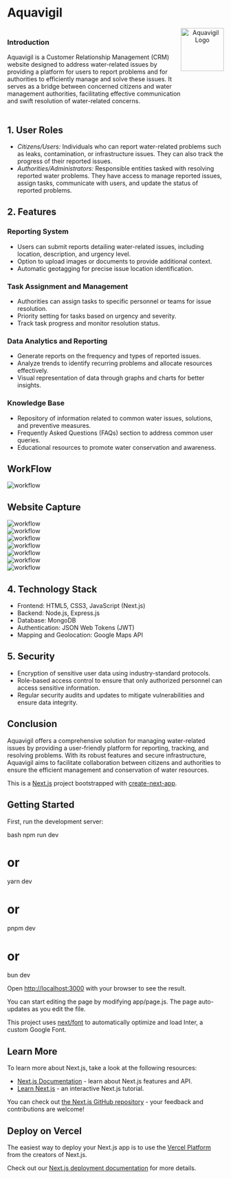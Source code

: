 # Aquavigil 

<div style="display: flex; flex-direction: row;">
  <div align="left">
    <h3>Introduction</h3>
    Aquavigil is a Customer Relationship Management (CRM) website designed to address water-related issues by providing a platform for users to report problems and 
    for authorities to efficiently manage and solve these issues. It serves as a bridge between concerned citizens and water management authorities, facilitating 
    effective communication and swift resolution of water-related concerns.
    <br/><br/>
  </div>
  <div align="center">
    <img src="https://res.cloudinary.com/de7hlbfce/image/upload/v1708859023/x53oinolgz2htuonr3fl.png" style="width: 100px; height: 100px;" alt="Aquavigil Logo">
  </div>
</div>

## 1. User Roles
- *Citizens/Users:* Individuals who can report water-related problems such as leaks, contamination, or infrastructure issues. They can also track the progress of their reported issues.
- *Authorities/Administrators:* Responsible entities tasked with resolving reported water problems. They have access to manage reported issues, assign tasks, communicate with users, and update the status of reported problems.

## 2. Features

### Reporting System
- Users can submit reports detailing water-related issues, including location, description, and urgency level.
- Option to upload images or documents to provide additional context.
- Automatic geotagging for precise issue location identification.

### Task Assignment and Management
- Authorities can assign tasks to specific personnel or teams for issue resolution.
- Priority setting for tasks based on urgency and severity.
- Track task progress and monitor resolution status.

### Data Analytics and Reporting
- Generate reports on the frequency and types of reported issues.
- Analyze trends to identify recurring problems and allocate resources effectively.
- Visual representation of data through graphs and charts for better insights.

### Knowledge Base
- Repository of information related to common water issues, solutions, and preventive measures.
- Frequently Asked Questions (FAQs) section to address common user queries.
- Educational resources to promote water conservation and awareness.

<h2>WorkFlow</h2>
<img src="https://res.cloudinary.com/de7hlbfce/image/upload/v1708860134/aquavigil/oohkgb05hi7b8kw81uo3.png" alt="workflow" />
<br/>

<h2>Website Capture</h2>
<img src="https://res.cloudinary.com/de7hlbfce/image/upload/v1708860541/aquavigil/tqecb4xk8vjkep6cex1a.png" alt="workflow" />
<br/>
<img src="https://res.cloudinary.com/de7hlbfce/image/upload/v1708860539/aquavigil/ejvt4cjeltu30f2e3hxs.png" alt="workflow" />
<br/>
<img src="https://res.cloudinary.com/de7hlbfce/image/upload/v1708860539/aquavigil/okuwoidxf7ehcpeyhvn6.png" alt="workflow" />
<br/>
<img src="https://res.cloudinary.com/de7hlbfce/image/upload/v1708860539/aquavigil/okuwoidxf7ehcpeyhvn6.png" alt="workflow" />
<br/>
<img src="https://res.cloudinary.com/de7hlbfce/image/upload/v1708860537/aquavigil/op0uy2okylcmwycoxhxx.png" alt="workflow" />
<br/>
<img src="https://res.cloudinary.com/de7hlbfce/image/upload/v1708860544/aquavigil/hebfetsh3r4ux1mowkrf.png" alt="workflow" />
<br/>
<img src="https://res.cloudinary.com/de7hlbfce/image/upload/v1708860544/aquavigil/qgss8ljcvfvtuinloxqs.png" alt="workflow" />
<br/>


## 4. Technology Stack
- Frontend: HTML5, CSS3, JavaScript (Next.js)
- Backend: Node.js, Express.js
- Database: MongoDB
- Authentication: JSON Web Tokens (JWT)
- Mapping and Geolocation: Google Maps API

## 5. Security
- Encryption of sensitive user data using industry-standard protocols.
- Role-based access control to ensure that only authorized personnel can access sensitive information.
- Regular security audits and updates to mitigate vulnerabilities and ensure data integrity.

## Conclusion
Aquavigil offers a comprehensive solution for managing water-related issues by providing a user-friendly platform for reporting, tracking, and resolving problems. With its robust features and secure infrastructure, Aquavigil aims to facilitate collaboration between citizens and authorities to ensure the efficient management and conservation of water resources.





This is a [Next.js](https://nextjs.org/) project bootstrapped with [create-next-app](https://github.com/vercel/next.js/tree/canary/packages/create-next-app).

## Getting Started

First, run the development server:

bash
npm run dev
# or
yarn dev
# or
pnpm dev
# or
bun dev


Open [http://localhost:3000](http://localhost:3000) with your browser to see the result.

You can start editing the page by modifying app/page.js. The page auto-updates as you edit the file.

This project uses [next/font](https://nextjs.org/docs/basic-features/font-optimization) to automatically optimize and load Inter, a custom Google Font.

## Learn More

To learn more about Next.js, take a look at the following resources:

- [Next.js Documentation](https://nextjs.org/docs) - learn about Next.js features and API.
- [Learn Next.js](https://nextjs.org/learn) - an interactive Next.js tutorial.

You can check out [the Next.js GitHub repository](https://github.com/vercel/next.js/) - your feedback and contributions are welcome!

## Deploy on Vercel

The easiest way to deploy your Next.js app is to use the [Vercel Platform](https://vercel.com/new?utm_medium=default-template&filter=next.js&utm_source=create-next-app&utm_campaign=create-next-app-readme) from the creators of Next.js.

Check out our [Next.js deployment documentation](https://nextjs.org/docs/deployment) for more details.
